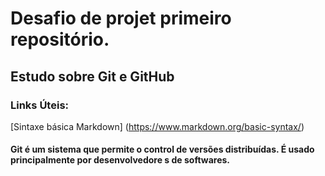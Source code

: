 #  Desafio de projet primeiro repositório.

##  Estudo sobre  Git e GitHub

### Links Úteis:
[Sintaxe básica Markdown] (https://www.markdown.org/basic-syntax/)

#### Git é um sistema que permite o control de versões distribuídas. É usado principalmente por desenvolvedore s de softwares.

